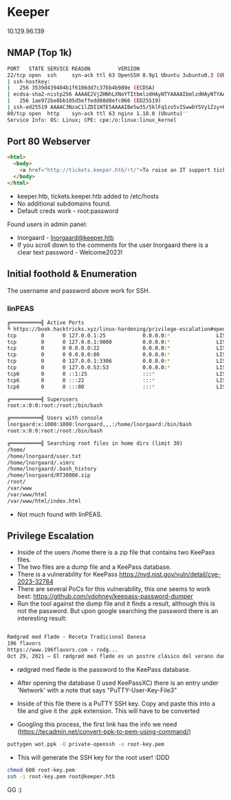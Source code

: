 # Keeper

10.129.96.139

## NMAP (Top 1k)

```bash
PORT   STATE SERVICE REASON         VERSION
22/tcp open  ssh     syn-ack ttl 63 OpenSSH 8.9p1 Ubuntu 3ubuntu0.3 (Ubuntu Linux; protocol 2.0)
| ssh-hostkey: 
|   256 3539d439404b1f6186dd7c37bb4b989e (ECDSA)
| ecdsa-sha2-nistp256 AAAAE2VjZHNhLXNoYTItbmlzdHAyNTYAAAAIbmlzdHAyNTYAAABBBKHZRUyrg9VQfKeHHT6CZwCwu9YkJosNSLvDmPM9EC0iMgHj7URNWV3LjJ00gWvduIq7MfXOxzbfPAqvm2ahzTc=
|   256 1ae972be8bb105d5effedd80d8efc066 (ED25519)
|_ssh-ed25519 AAAAC3NzaC1lZDI1NTE5AAAAIBe5w35/5klFq1zo5vISwwbYSVy1Zzy+K9ZCt0px+goO
80/tcp open  http    syn-ack ttl 63 nginx 1.18.0 (Ubuntu)'' 
Service Info: OS: Linux; CPE: cpe:/o:linux:linux_kernel
```

## Port 80 Webserver
                                                                                                                                                                                                                                                                                                                                                                                                                                                                                                                                                                                                                                                                                                                                                                                                                                                                                                                                                                                                                                                                                                                                                                    
```html
<html>
  <body>
    <a href="http://tickets.keeper.htb/rt/">To raise an IT support ticket, please visit tickets.keeper.htb/rt/</a>
  </body>
</html>
```

* keeper.htb, tickets.keeper.htb added to /etc/hosts
* No additional subdomains found.
* Default creds work - root:password

Found users in admin panel:
* lnorgaard - lnorgaard@keeper.htb
* If you scroll down to the comments for the user lnorgaard there is a clear text password - Welcome2023!

## Initial foothold & Enumeration

The username and password above work for SSH.

### linPEAS

```bash
╔══════════╣ Active Ports
╚ https://book.hacktricks.xyz/linux-hardening/privilege-escalation#open-ports                                                                                          
tcp        0      0 127.0.0.1:25            0.0.0.0:*               LISTEN      -                                                                                      
tcp        0      0 127.0.0.1:9000          0.0.0.0:*               LISTEN      -                   
tcp        0      0 0.0.0.0:22              0.0.0.0:*               LISTEN      -                   
tcp        0      0 0.0.0.0:80              0.0.0.0:*               LISTEN      -                   
tcp        0      0 127.0.0.1:3306          0.0.0.0:*               LISTEN      -                   
tcp        0      0 127.0.0.53:53           0.0.0.0:*               LISTEN      -                   
tcp6       0      0 ::1:25                  :::*                    LISTEN      -                   
tcp6       0      0 :::22                   :::*                    LISTEN      -                   
tcp6       0      0 :::80                   :::*                    LISTEN      -
```

```bash
╔══════════╣ Superusers
root:x:0:0:root:/root:/bin/bash                                                                                                                                        

╔══════════╣ Users with console
lnorgaard:x:1000:1000:lnorgaard,,,:/home/lnorgaard:/bin/bash                                                                                                           
root:x:0:0:root:/root:/bin/bash
```

```bash
╔══════════╣ Searching root files in home dirs (limit 30)
/home/                                                                                                                                                                 
/home/lnorgaard/user.txt
/home/lnorgaard/.vimrc
/home/lnorgaard/.bash_history
/home/lnorgaard/RT30000.zip
/root/
/var/www
/var/www/html
/var/www/html/index.html
```

* Not much found with linPEAS.

## Privilege Escalation

* Inside of the users /home there is a zip file that contains two KeePass files.
* The two files are a dump file and a KeePass database.
* There is a vulnerability for KeePass https://nvd.nist.gov/vuln/detail/cve-2023-32784
* There are several PoCs for this vulnerability, this one seems to work best: https://github.com/vdohney/keepass-password-dumper
* Run the tool against the dump file and it finds a result, although this is not the password. But upon google searching the password there is an interesting result:

```html

Rødgrød med Fløde - Receta Tradicional Danesa
196 flavors
https://www.196flavors.com › rodg...
Oct 29, 2021 — El rødgrød med fløde es un postre clásico del verano danés hecho con bayas del bosque, azúcar, vainilla y nata.
```
* rødgrød med fløde is the password to the KeePass database.

* After opening the database (I used KeePassXC) there is an entry under 'Network' with a note that says "PuTTY-User-Key-File3"
* Inside of this file there is a PuTTY SSH key. Copy and paste this into a file and give it the .ppk extension. This will have to be converted
* Googling this process, the first link has the info we need (https://tecadmin.net/convert-ppk-to-pem-using-command/)

```bash
puttygen wot.ppk -O private-openssh -o root-key.pem
```

* This will generate the SSH key for the root user! :DDD

```bash
chmod 600 root-key.pem
ssh -i root-key.pem root@keeper.htb
```

GG :)
